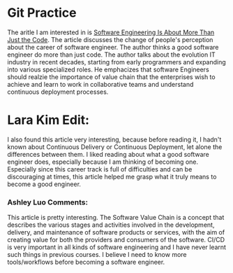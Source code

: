 # Git Practice
The aritle I am interested in is [Software Engineering Is About More Than Just the Code](https://medium.com/swlh/software-engineering-is-about-more-than-just-the-code-67e79c901cd4).
The article discusses the change of people's perception about the career of software engineer. The author thinks a good software engineer do more than just code. The author talks about the evolution IT industry in recent decades, starting from early programmers and expanding into various specialized roles. He emphacizes that software Engineers should realzie the importance of value chain that the enterprises wish to achieve and learn to work in collaborative teams and understand continuous deployment processes.

# Lara Kim Edit: 
I also found this article very interesting, because before reading it, I hadn't known about Continuous Delivery or Continuous Deployment, let alone the differences between them. I liked reading about what a good software engineer does, especially because I am thinking of becoming one. Especially since this career track is full of difficulties and can be discouraging at times, this article helped me grasp what it truly means to become a good engineer. 



### Ashley Luo Comments:

This article is pretty interesting. The Software Value Chain is a concept that describes the various stages and activities involved in the development, delivery, and maintenance of software products or services, with the aim of creating value for both the providers and consumers of the software. CI/CD is very important in all kinds of software engineering and I have never learnt such things in previous courses. I believe I need to know more tools/workflows before becoming a software engineer. 



